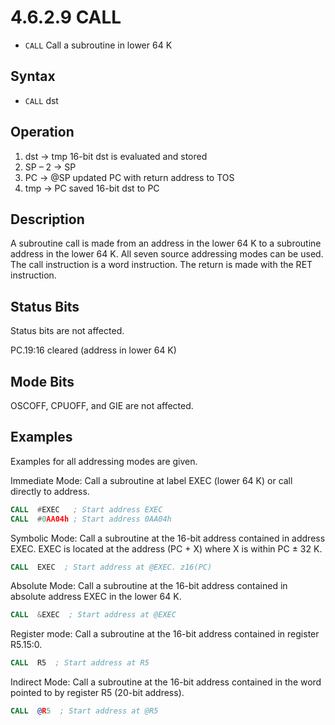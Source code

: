 # 4.6.2.9 CALL

- `CALL` Call a subroutine in lower 64 K

## Syntax

- `CALL` dst

## Operation

1. dst → tmp 16-bit dst is evaluated and stored
1. SP – 2 → SP
1. PC → @SP updated PC with return address to TOS
1. tmp → PC saved 16-bit dst to PC

## Description

A subroutine call is made from an address in the lower 64 K to a subroutine address in the lower 64 K.
All seven source addressing modes can be used. The call instruction is a word instruction.
The return is made with the RET instruction.

## Status Bits

Status bits are not affected.

PC.19:16 cleared (address in lower 64 K)

## Mode Bits

OSCOFF, CPUOFF, and GIE are not affected.

## Examples

Examples for all addressing modes are given.

Immediate Mode: Call a subroutine at label EXEC (lower 64 K) or call directly to address.

```asm
CALL  #EXEC   ; Start address EXEC
CALL  #0AA04h ; Start address 0AA04h
```

Symbolic Mode:
Call a subroutine at the 16-bit address contained in address EXEC. EXEC is located at the address (PC + X)
where X is within PC ± 32 K.

```asm
CALL  EXEC  ; Start address at @EXEC. z16(PC)
```

Absolute Mode: Call a subroutine at the 16-bit address contained in absolute address EXEC in the lower 64 K.

```asm
CALL  &EXEC  ; Start address at @EXEC
```

Register mode: Call a subroutine at the 16-bit address contained in register R5.15:0.

```asm
CALL  R5  ; Start address at R5
```

Indirect Mode: Call a subroutine at the 16-bit address contained in the word pointed to by register R5
(20-bit address).

```asm
CALL  @R5  ; Start address at @R5
```
